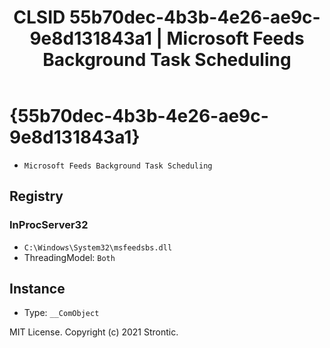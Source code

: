 ﻿---
title: "CLSID 55b70dec-4b3b-4e26-ae9c-9e8d131843a1 | Microsoft Feeds Background Task Scheduling"
excerpt: What is COM-Object CLSID 55b70dec-4b3b-4e26-ae9c-9e8d131843a1?
---

# {55b70dec-4b3b-4e26-ae9c-9e8d131843a1}

* `Microsoft Feeds Background Task Scheduling`

## Registry


### InProcServer32

* `C:\Windows\System32\msfeedsbs.dll`
* ThreadingModel: `Both`

## Instance

* Type: `__ComObject`

MIT License. Copyright (c) 2021 Strontic.


